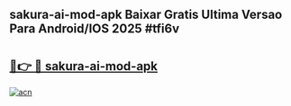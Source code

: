 ## sakura-ai-mod-apk Baixar Gratis Ultima Versao Para Android/IOS 2025 #tfi6v

# <h2><a href="https://ainizakaria.my?title=sakura-ai-mod-apk&ref=20M">🔗👉 🔴 sakura-ai-mod-apk</a></h2>

[![acn](https://github.com/user-attachments/assets/0f9c940e-d8b0-45ae-aac7-cd30a18b3e1c)](https://ainizakaria.my?title=sakura-ai-mod-apk&ref=20M)

